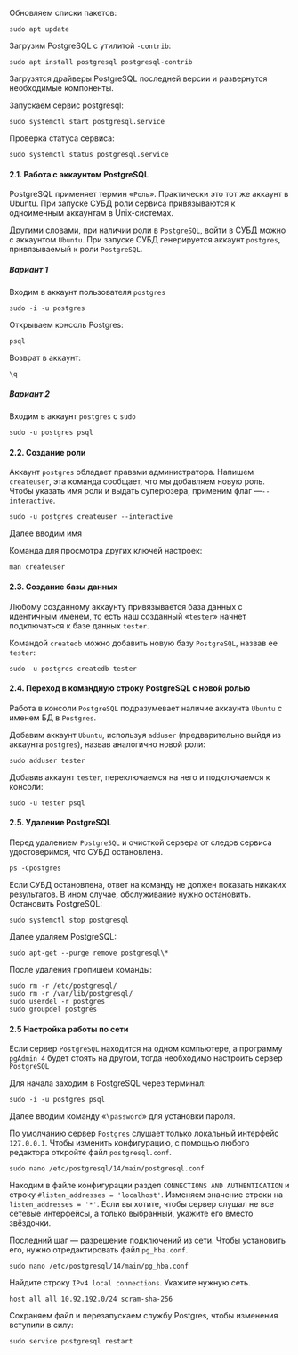 
Обновляем списки пакетов:

```shell
sudo apt update
```

Загрузим PostgreSQL с утилитой `-contrib`:

```shell
sudo apt install postgresql postgresql-contrib
```

Загрузятся драйверы PostgreSQL последней версии и развернутся необходимые компоненты.

Запускаем сервис postgresql:

```shell
sudo systemctl start postgresql.service
```

Проверка статуса сервиса:

```shell
sudo systemctl status postgresql.service
```

#### 2.1. Работа с аккаунтом PostgreSQL

PostgreSQL применяет термин «`Роль`». Практически это тот же аккаунт в Ubuntu. При запуске СУБД роли сервиса привязываются к одноименным аккаунтам в Unix-системах.

Другими словами, при наличии роли в `PostgreSQL`, войти в СУБД можно с аккаунтом `Ubuntu`. При запуске СУБД генерируется аккаунт `postgres`, привязываемый к роли `PostgreSQL`.

##### Вариант 1

Входим в аккаунт пользователя `postgres`

```shell
sudo -i -u postgres
```

Открываем консоль Postgres:

```shell
psql
```

Возврат в аккаунт:

```shell
\q
```

##### Вариант 2

Входим в аккаунт `postgres` с `sudo`

```shell
sudo -u postgres psql
```

#### 2.2. Создание роли

Аккаунт `postgres` обладает правами администратора. Напишем `createuser`, эта команда сообщает, что мы добавляем новую роль. Чтобы указать имя роли и выдать суперюзера, применим флаг —`--interactive`.

```shell
sudo -u postgres createuser --interactive
```

Далее вводим имя

Команда для просмотра других ключей настроек:

```shell
man createuser
```


#### 2.3. Создание базы данных

Любому созданному аккаунту привязывается база данных с идентичным именем, то есть наш созданный «`tester`» начнет подключаться к базе данных `tester`.

Командой `createdb` можно добавить новую базу `PostgreSQL`, назвав ее `tester`:

```shell
sudo -u postgres createdb tester
```

#### 2.4. Переход в командную строку PostgreSQL с новой ролью

Работа в консоли `PostgreSQL` подразумевает наличие аккаунта `Ubuntu` с именем БД в `Postgres`.

Добавим аккаунт `Ubuntu`, используя `adduser` (предварительно выйдя из аккаунта `postgres`), назвав аналогично новой роли:

```shell
sudo adduser tester
```

Добавив аккаунт `tester`, переключаемся на него и подключаемся к консоли:

```shell
sudo -u tester psql
```

#### 2.5. Удаление PostgreSQL

Перед удалением `PostgreSQL` и очисткой сервера от следов сервиса удостоверимся, что СУБД остановлена.

```shell
ps -Cpostgres
```

Если СУБД остановлена, ответ на команду не должен показать никаких результатов. В ином случае, обслуживание нужно остановить. Остановить PostgreSQL:

```shell
sudo systemctl stop postgresql
```

Далее удаляем PostgreSQL:

```shell
sudo apt-get --purge remove postgresql\*
```

После удаления пропишем команды:

```shell
sudo rm -r /etc/postgresql/
sudo rm -r /var/lib/postgresql/
sudo userdel -r postgres
sudo groupdel postgres
```

#### 2.5 Настройка работы по сети

Если сервер `PostgreSQL` находится на одном компьютере, а программу `pgAdmin 4` будет стоять на другом, тогда необходимо настроить сервер `PostgreSQL`

Для начала заходим в PostgreSQL через терминал:

```shell
sudo -i -u postgres psql
```

Далее вводим команду «`\password`» для установки пароля.

По умолчанию сервер `Postgres` слушает только локальный интерфейс `127.0.0.1`. Чтобы изменить конфигурацию, с помощью любого редактора откройте файл `postgresql.conf`.

```shell
sudo nano /etc/postgresql/14/main/postgresql.conf
```

Находим в файле конфигурации раздел `CONNECTIONS AND AUTHENTICATION` и строку `#listen_addresses = 'localhost'`. Изменяем значение строки на `listen_addresses = '*'`. Если вы хотите, чтобы сервер слушал не все сетевые интерфейсы, а только выбранный, укажите его вместо звёздочки.

Последний шаг — разрешение подключений из сети. Чтобы установить его, нужно отредактировать файл `pg_hba.conf`.

```shell
sudo nano /etc/postgresql/14/main/pg_hba.conf
```

Найдите строку `IPv4 local connections`. Укажите нужную сеть.

```shell
host all all 10.92.192.0/24 scram-sha-256
```

Сохраняем файл и перезапускаем службу Postgres, чтобы изменения вступили в силу:

```shell
sudo service postgresql restart
```
